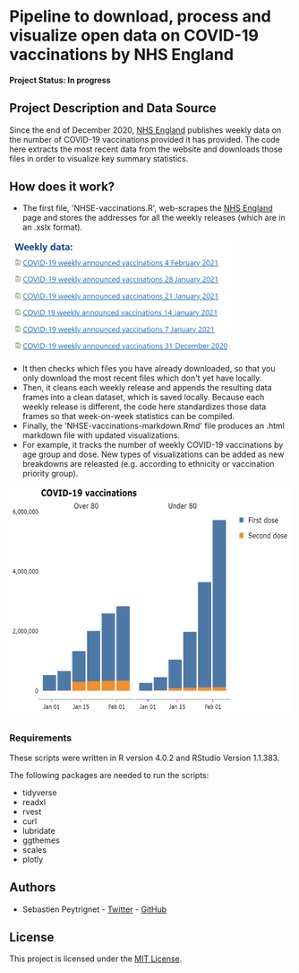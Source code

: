 # Pipeline to download, process and visualize open data on COVID-19 vaccinations by NHS England

#### Project Status: In progress

## Project Description and Data Source

Since the end of December 2020, [NHS England](https://www.england.nhs.uk/statistics/statistical-work-areas/covid-19-vaccinations/) publishes weekly data on the number of COVID-19 vaccinations provided it has provided. The code here extracts the most recent data from the website and downloads those files in order to visualize key summary statistics.

## How does it work?

- The first file, 'NHSE-vaccinations.R', web-scrapes the [NHS England](https://www.england.nhs.uk/statistics/statistical-work-areas/covid-19-vaccinations/) page and stores the addresses for all the weekly releases (which are in an .xslx format).

<img src="weeklydata.PNG" width="395" height="204">

- It then checks which files you have already downloaded, so that you only download the most recent files which don't yet have locally.
- Then, it cleans each weekly release and appends the resulting data frames into a clean dataset, which is saved locally. Because each weekly release is different, the code here standardizes those data frames so that week-on-week statistics can be compiled.
- Finally, the 'NHSE-vaccinations-markdown.Rmd' file produces an .html markdown file with updated visualizations.
- For example, it tracks the number of weekly COVID-19 vaccinations by age group and dose. New types of visualizations can be added as new breakdowns are releasted (e.g. according to ethnicity or vaccination priority group).

<img src="exampleviz.PNG" width="627" height="413">

### Requirements

These scripts were written in R version 4.0.2 and RStudio Version 1.1.383. 

The following packages are needed to run the scripts:

- tidyverse
- readxl
- rvest
- curl
- lubridate
- ggthemes
- scales
- plotly

## Authors

* Sebastien Peytrignet - [Twitter](https://twitter.com/SebastienPeytr2) - [GitHub](https://github.com/speytrignet-thf)

## License

This project is licensed under the [MIT License](https://github.com/speytrignet-thf/NHSE-vaccinations-pipeline/blob/main/LICENSE).
